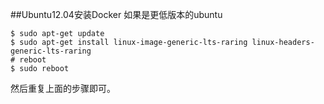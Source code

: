 ##Ubuntu12.04安装Docker
如果是更低版本的ubuntu
```
$ sudo apt-get update
$ sudo apt-get install linux-image-generic-lts-raring linux-headers-generic-lts-raring
# reboot
$ sudo reboot
```
然后重复上面的步骤即可。